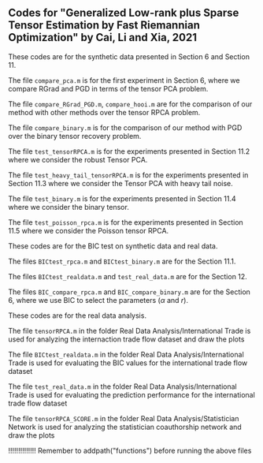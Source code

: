 ## Codes for  "Generalized Low-rank plus Sparse Tensor Estimation by Fast Riemannian Optimization" by Cai, Li and Xia, 2021

These codes are for the synthetic data presented in Section 6 and Section 11.

The file `compare_pca.m` is for the first experiment in Section 6, where we compare RGrad and PGD in terms of the tensor PCA problem.

The file `compare_RGrad_PGD.m`, `compare_hooi.m` are for the comparison of our method with other methods over the tensor RPCA problem.

The file `compare_binary.m` is for the comparison of our method with PGD over the binary tensor recovery problem.

The file `test_tensorRPCA.m` is for the experiments presented in Section 11.2 where we consider the robust Tensor PCA.

The file `test_heavy_tail_tensorRPCA.m` is for the experiments presented in Section 11.3 where we consider the Tensor PCA with heavy tail noise.

The file `test_binary.m` is for the experiments presented in Section 11.4 where we consider the binary tensor.

The file `test_poisson_rpca.m` is for the experiments presented in Section 11.5 where we consider the Poisson tensor RPCA.





These codes are for the BIC test on synthetic data and real data.

The files `BICtest_rpca.m` and `BICtest_binary.m` are for the Section 11.1.

The files `BICtest_realdata.m` and `test_real_data.m` are for the Section 12.

The files `BIC_compare_rpca.m` and `BIC_compare_binary.m` are for the Section 6, where we use BIC to select the parameters ($\alpha$ and $r$).





These codes are for the real data analysis.

The file `tensorRPCA.m` in the folder Real Data Analysis/International Trade is used for analyzing the internaction trade flow dataset and draw the plots

The file `BICtest_realdata.m` in the folder Real Data Analysis/International Trade is used for evaluating the BIC values for the international trade flow dataset

The file `test_real_data.m` in the folder Real Data Analysis/International Trade is used for evaluating the prediction performance for the international trade flow dataset

The file `tensorRPCA_SCORE.m` in the folder Real Data Analysis/Statistician Network is used for analyzing the statistician coauthorship network and draw the plots


!!!!!!!!!!!!!!   Remember to addpath("functions") before running the above files

